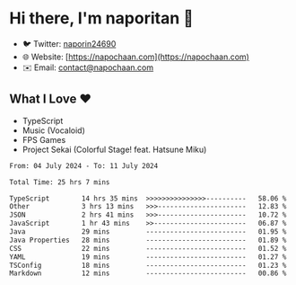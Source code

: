 # Hi there, I'm naporitan 👋

- 🐦 Twitter: [naporin24690](https://twitter.com/naporin24690)
- 🌐 Website: [https://napochaan.com](https://napochaan.com)
- ✉️ Email: [contact@napochaan.com](mailto:contact@napochaan.com)

## What I Love ❤️
- TypeScript
- Music (Vocaloid)
- FPS Games
- Project Sekai (Colorful Stage! feat. Hatsune Miku)

<!--START_SECTION:waka-->

```txt
From: 04 July 2024 - To: 11 July 2024

Total Time: 25 hrs 7 mins

TypeScript        14 hrs 35 mins  >>>>>>>>>>>>>>>----------   58.06 %
Other             3 hrs 13 mins   >>>----------------------   12.83 %
JSON              2 hrs 41 mins   >>>----------------------   10.72 %
JavaScript        1 hr 43 mins    >>-----------------------   06.87 %
Java              29 mins         -------------------------   01.95 %
Java Properties   28 mins         -------------------------   01.89 %
CSS               22 mins         -------------------------   01.52 %
YAML              19 mins         -------------------------   01.27 %
TSConfig          18 mins         -------------------------   01.23 %
Markdown          12 mins         -------------------------   00.86 %
```

<!--END_SECTION:waka-->

